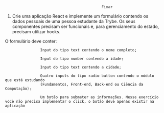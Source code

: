                                                 Fixar

1. Crie uma aplicação React e implemente um formulário contendo os dados pessoais de uma pessoa estudante da Trybe. Os seus componentes precisam ser funcionais e, para gerenciamento do estado, precisam utilizar hooks.

O formulário deve conter:

                    Input do tipo text contendo o nome completo;

                    Input do tipo number contendo a idade;

                    Input do tipo text contendo a cidade;

                    Quatro inputs do tipo radio button contendo o módulo que está estudando
                    (Fundamentos, Front-end, Back-end ou Ciência da Computação);

                    Um botão para submeter as informações. Nesse exercício você não precisa implementar o click, o botão deve apenas existir na aplicação